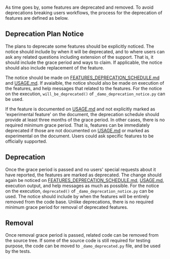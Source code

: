 As time goes by, some features are deprecated and removed.  To avoid
deprecations breaking users workflows, the process for the deprecation of
features are defined as below.

Deprecation Plan Notice
-----------------------

The plans to deprecate some features should be explicitly noticed.  The notice
should include by when it will be deprecated, and to where users can ask any
related questions including extension of the support.  That is, it should
include the grace period and ways to claim.  If applicable, the notice should
also include replacement of the feature.

The notice should be made on
[FEATURES_DEPRECATION_SCHEDULE.md](FEATURES_DEPRECATION_SCHEDULE.md) and
[USAGE.md](USAGE.md).  If avaialble, the notice should also be made on
execution of the features, and help messages that related to the features.  For
the notice on the execution, `will_be_deprecated()` of
`_damo_deprecation_notice.py` can be used.

If the feature is documented on [USAGE.md](USAGE.md) and not explicitly marked
as 'experimental feature' on the document, the deprecation schedule should
provide at least three months of the grace period.  In other cases, there is no
required minimum grace period.  That is, features can be immediately deprecated
if those are not documented on [USAGE.md](USAGE.md) or marked as experimental
on the document.  Users could ask specific features to be officially supported.


Deprecation
-----------

Once the grace period is passed and no users' special requests about it have
reported, the features are marked as deprecated.  The change should again be
noticed on
[FEATURES_DEPRECATION_SCHEDULE.md](FEATURES_DEPRECATION_SCHEDULE.md),
[USAGE.md](USAGE.md), execution output, and help messages as much as
possible.  For the notice on the execution, `deprecated()` of
`_damo_deprecation_notice.py` can be used.  The notice should include by when
the features will be entirely removed from the code base.  Unlike deprecations,
there is no required minimum grace period for removal of deprecated features.

Removal
-------

Once removal grace period is passed, related code can be removed from the
source tree.  If some of the source code is still required for testing purpose,
the code can be moved to `_damo_deprecated.py` file, and be used by the tests.
